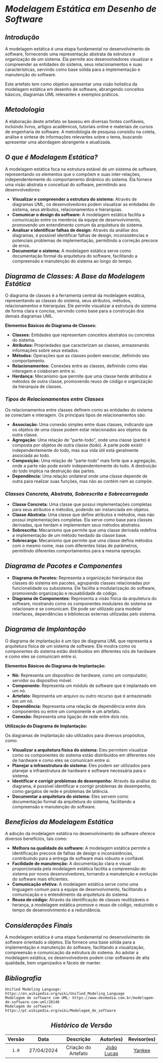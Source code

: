 # <a>*Modelagem Estática em Desenho de Software*</a>

## <a>*Introdução*</a>

A modelagem estática é uma etapa fundamental no desenvolvimento de software, fornecendo uma representação abstrata da estrutura e organização de um sistema. Ela permite aos desenvolvedores visualizar e compreender as entidades do sistema, seus relacionamentos e suas características, servindo como base sólida para a implementação e manutenção do software.

Este artefato tem como objetivo apresentar uma visão holística da modelagem estática em desenho de software, abrangendo conceitos básicos, diagramas UML relevantes e exemplos práticos.

## <a>*Metodologia*</a>

A elaboração deste artefato se baseou em diversas fontes confiáveis, incluindo livros, artigos acadêmicos, tutoriais online e materiais de cursos de engenharia de software. A metodologia de pesquisa consistiu na coleta, análise e síntese de informações relevantes sobre o tema, buscando apresentar uma abordagem abrangente e atualizada.

## <a>*O que é Modelagem Estática?*</a>

A modelagem estática foca na estrutura estável de um sistema de software, representando os elementos que o compõem e suas inter-relações, independentemente do comportamento dinâmico do sistema. Ela fornece uma visão abstrata e conceitual do software, permitindo aos desenvolvedores:

* **Visualizar e compreender a estrutura do sistema:** Através de diagramas UML, os desenvolvedores podem visualizar as entidades do sistema, seus atributos, relacionamentos e hierarquias.
* **Comunicar o design do software:** A modelagem estática facilita a comunicação entre os membros da equipe de desenvolvimento, promovendo um entendimento comum da arquitetura do sistema.
* **Analisar e identificar falhas de design:** Através da análise dos diagramas, é possível identificar falhas de design, inconsistências e potenciais problemas de implementação, permitindo a correção precoce de erros.
* **Documentar o sistema:** A modelagem estática serve como documentação formal da arquitetura do software, facilitando a compreensão e manutenção do sistema ao longo do tempo.

## <a>*Diagrama de Classes: A Base da Modelagem Estática*</a>

O diagrama de classes é a ferramenta central da modelagem estática, representando as classes do sistema, seus atributos, métodos, relacionamentos e hierarquias. Ele permite visualizar a estrutura do sistema de forma clara e concisa, servindo como base para a construção dos demais diagramas UML.

**Elementos Básicos do Diagrama de Classes:**

* **Classes:** Entidades que representam conceitos abstratos ou concretos do sistema.
* **Atributos:** Propriedades que caracterizam as classes, armazenando informações sobre seus estados.
* **Métodos:** Operações que as classes podem executar, definindo seu comportamento.
* **Relacionamentos:** Conexões entre as classes, definindo como elas interagem e colaboram entre si.
* **Herdança:** Mecanismo que permite que uma classe herde atributos e métodos de outra classe, promovendo reuso de código e organização da hierarquia de classes.

### <a>*Tipos de Relacionamentos entre Classes*</a>

Os relacionamentos entre classes definem como as entidades do sistema se conectam e interagem. Os principais tipos de relacionamentos são:

* **Associação:** Uma conexão simples entre duas classes, indicando que os objetos de uma classe podem estar relacionados aos objetos da outra classe.
* **Agregação:** Uma relação de "parte-todo", onde uma classe (parte) é composta por objetos de outra classe (todo). A parte pode existir independentemente do todo, mas sua vida útil está geralmente associada ao todo.
* **Composição:** Uma relação de "parte-todo" mais forte que a agregação, onde a parte não pode existir independentemente do todo. A destruição do todo implica na destruição das partes.
* **Dependência:** Uma relação unilateral onde uma classe depende de outra para realizar suas funções, mas não as contém nem as compõe.

### <a>*Classes Concreta, Abstrata, Sobrescrita e Sobrecarregada*</a>

* **Classe Concreta:** Uma classe que possui implementações completas para seus atributos e métodos, podendo ser instanciada em objetos.
* **Classe Abstrata:** Uma classe que define atributos e métodos, mas não possui implementações completas. Ela serve como base para classes derivadas, que herdam e implementam seus métodos abstratos.
* **Sobrescrita:** Mecanismo que permite que uma classe derivada redefina a implementação de um método herdado da classe base.
* **Sobrecarga:** Mecanismo que permite que uma classe defina métodos com o mesmo nome, mas com diferentes listas de parâmetros, permitindo diferentes comportamentos para a mesma operação.

## <a>*Diagrama de Pacotes e Componentes*</a>

* **Diagrama de Pacotes:** Representa a organização hierárquica das classes do sistema em pacotes, agrupando classes relacionadas por funcionalidade ou subsistema. Ele facilita a modularização do software, promovendo organização e reusabilidade de código.
* **Diagrama de Componentes:** Representa a visão física da arquitetura do software, mostrando como os componentes modulares do sistema se relacionam e se comunicam. Ele pode ser utilizado para modelar interfaces, dependências e bibliotecas externas utilizadas pelo sistema.

## <a>*Diagrama de Implantação*</a>

O diagrama de implantação é um tipo de diagrama UML que representa a arquitetura física de um sistema de software. Ele mostra como os componentes do sistema estão distribuídos em diferentes nós de hardware e como eles se comunicam entre si.

**Elementos Básicos do Diagrama de Implantação:**

* **Nó:** Representa um dispositivo de hardware, como um computador, servidor ou dispositivo móvel.
* **Componente:** Representa um módulo de software que é implantado em um nó.
* **Artefato:** Representa um arquivo ou outro recurso que é armazenado em um nó.
* **Dependência:** Representa uma relação de dependência entre dois componentes ou entre um componente e um artefato.
* **Conexão:** Representa uma ligação de rede entre dois nós.

**Utilização do Diagrama de Implantação:**

Os diagramas de implantação são utilizados para diversos propósitos, como:

* **Visualizar a arquitetura física do sistema:** Eles permitem visualizar como os componentes do sistema estão distribuídos em diferentes nós de hardware e como eles se comunicam entre si.
* **Planejar a infraestrutura do sistema:** Eles podem ser utilizados para planejar a infraestrutura de hardware e software necessária para o sistema.
* **Identificar e corrigir problemas de desempenho:** Através da análise do diagrama, é possível identificar e corrigir problemas de desempenho, como gargalos de rede e problemas de latência.
* **Documentar a arquitetura do sistema:** Eles servem como documentação formal da arquitetura do sistema, facilitando a compreensão e manutenção do software.

## <a>*Benefícios da Modelagem Estática*</a>

A adoção da modelagem estática no desenvolvimento de software oferece diversos benefícios, tais como:

* **Melhora na qualidade do software:** A modelagem estática permite a identificação precoce de falhas de design e inconsistências, contribuindo para a entrega de software mais robusto e confiável.
* **Facilidade de manutenção:** A documentação clara e visual proporcionada pela modelagem estática facilita a compreensão do sistema por novos desenvolvedores, tornando a manutenção e evolução do software mais eficientes.
* **Comunicação efetiva:** A modelagem estática serve como uma linguagem comum para a equipe de desenvolvimento, facilitando a comunicação e o entendimento da arquitetura do sistema.
* **Reuso de código:** Através da identificação de classes reutilizáveis e herança, a modelagem estática promove o reuso de código, reduzindo o tempo de desenvolvimento e a redundância.

## <a>*Considerações Finais*</a>

A modelagem estática é uma etapa fundamental no desenvolvimento de software orientado a objetos. Ela fornece uma base sólida para a implementação e manutenção do software, facilitando a visualização, compreensão e comunicação da estrutura do sistema. Ao adotar a modelagem estática, os desenvolvedores podem criar softwares de alta qualidade, bem organizados e fáceis de manter.


## <a>*Bibliografia*</a>

    Unified Modeling Language: https://en.wikipedia.org/wiki/Unified_Modeling_Language
    Modelagem de software com UML: https://www.devmedia.com.br/modelagem-de-software-com-uml/20140
    Modelagem de software: https://pt.wikipedia.org/wiki/Modelagem_de_software

<center>

## <a>*Histórico de Versão*</a>

| Versão |    Data    |      Descrição      |                    Autor(es)                     |             Revisor(es)             |
| :----: | :--------: | :-----------------: | :----------------------------------------------: | :---------------------------------: |
| `1.0`  | 27/04/2024 | Criação do Artefato | [João Lucas](https://github.com/VasconcelosJoao) | [Yankee](../../Subgrupos/Yankee.md) |